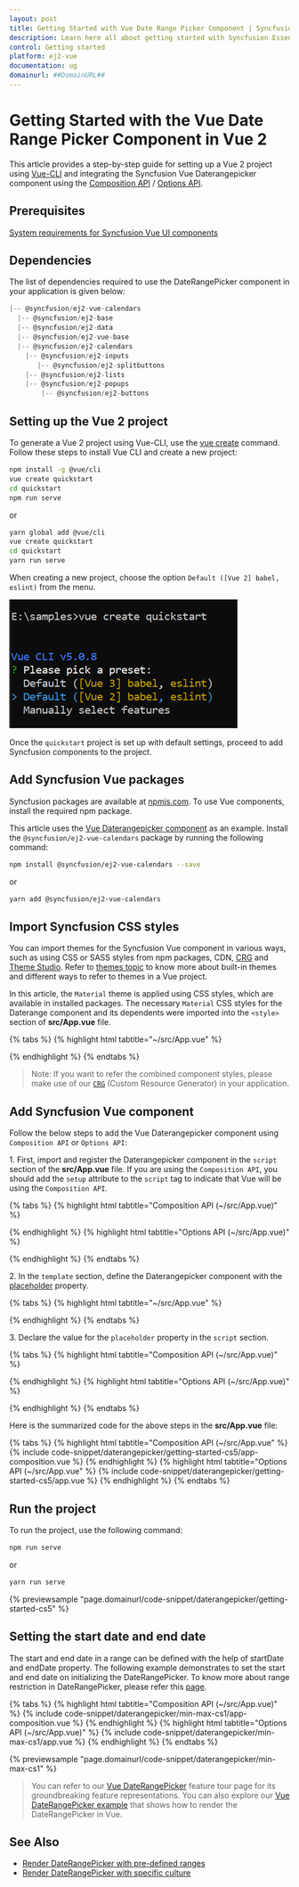 ```yaml
---
layout: post
title: Getting Started with Vue Date Range Picker Component | Syncfusion
description: Learn here all about getting started with Syncfusion Essential Vue Date Range Picker component, it's elements and more.
control: Getting started 
platform: ej2-vue
documentation: ug
domainurl: ##DomainURL##
---
```


# Getting Started with the Vue Date Range Picker Component in Vue 2

This article provides a step-by-step guide for setting up a Vue 2 project using [Vue-CLI](https://cli.vuejs.org/) and integrating the Syncfusion Vue Daterangepicker component using the [Composition API](https://vuejs.org/guide/introduction.html#composition-api) / [Options API](https://vuejs.org/guide/introduction.html#options-api).

## Prerequisites

[System requirements for Syncfusion Vue UI components](https://ej2.syncfusion.com/vue/documentation/system-requirements/)

## Dependencies

The list of dependencies required to use the DateRangePicker component in your application is given below:

```javascript
|-- @syncfusion/ej2-vue-calendars
  |-- @syncfusion/ej2-base
  |-- @syncfusion/ej2-data
  |-- @syncfusion/ej2-vue-base
  |-- @syncfusion/ej2-calendars
    |-- @syncfusion/ej2-inputs
       |-- @syncfusion/ej2-splitbuttons
    |-- @syncfusion/ej2-lists
    |-- @syncfusion/ej2-popups
        |-- @syncfusion/ej2-buttons
```

## Setting up the Vue 2 project

To generate a Vue 2 project using Vue-CLI, use the [vue create](https://cli.vuejs.org/#getting-started) command. Follow these steps to install Vue CLI and create a new project:

```bash
npm install -g @vue/cli
vue create quickstart
cd quickstart
npm run serve
```

or

```bash
yarn global add @vue/cli
vue create quickstart
cd quickstart
yarn run serve
```

When creating a new project, choose the option `Default ([Vue 2] babel, eslint)` from the menu.

![Vue 2 project](../appearance/images/vue2-terminal.png)

Once the `quickstart` project is set up with default settings, proceed to add Syncfusion components to the project.

## Add Syncfusion Vue packages

Syncfusion packages are available at [npmjs.com](https://www.npmjs.com/search?q=ej2-vue). To use Vue components, install the required npm package.

This article uses the [Vue Daterangepicker component](https://www.syncfusion.com/vue-components/vue-date-range-picker) as an example. Install the `@syncfusion/ej2-vue-calendars` package by running the following command:

```bash
npm install @syncfusion/ej2-vue-calendars --save
```
or

```bash
yarn add @syncfusion/ej2-vue-calendars
```

## Import Syncfusion CSS styles

You can import themes for the Syncfusion Vue component in various ways, such as using CSS or SASS styles from npm packages, CDN, [CRG](https://ej2.syncfusion.com/javascript/documentation/common/custom-resource-generator/) and [Theme Studio](https://ej2.syncfusion.com/vue/documentation/appearance/theme-studio/). Refer to [themes topic](https://ej2.syncfusion.com/vue/documentation/appearance/theme/) to know more about built-in themes and different ways to refer to themes in a Vue project.

In this article, the `Material` theme is applied using CSS styles, which are available in installed packages. The necessary `Material` CSS styles for the Daterange component and its dependents were imported into the `<style>` section of **src/App.vue** file.

{% tabs %}
{% highlight html tabtitle="~/src/App.vue" %}

<style>
@import '../node_modules/@syncfusion/ej2-base/styles/material.css';
@import '../node_modules/@syncfusion/ej2-buttons/styles/material.css';
@import '../node_modules/@syncfusion/ej2-inputs/styles/material.css';
@import '../node_modules/@syncfusion/ej2-popups/styles/material.css';
@import '../node_modules/@syncfusion/ej2-lists/styles/material.css';
@import "../node_modules/@syncfusion/ej2-vue-calendars/styles/material.css";
</style>

{% endhighlight %}
{% endtabs %}

>Note: If you want to refer the combined component styles, please make use of our [`CRG`](https://crg.syncfusion.com/) (Custom Resource Generator) in your application.

## Add Syncfusion Vue component

Follow the below steps to add the Vue Daterangepicker component using `Composition API` or `Options API`:

1\. First, import and register the Daterangepicker component in the `script` section of the **src/App.vue** file. If you are using the `Composition API`, you should add the `setup` attribute to the `script` tag to indicate that Vue will be using the `Composition API`.

{% tabs %}
{% highlight html tabtitle="Composition API (~/src/App.vue)" %}

<script>
import { DateRangePickerComponent as EjsDaterangepicker } from '@syncfusion/ej2-vue-calendars';
</script>

{% endhighlight %}
{% highlight html tabtitle="Options API (~/src/App.vue)" %}

<script>
import { DateRangePickerComponent } from '@syncfusion/ej2-vue-calendars';
export default {
  components: {
    'ejs-daterangepicker': DateRangePickerComponent
  }
}
</script>

{% endhighlight %}
{% endtabs %}

2\. In the `template` section, define the Daterangepicker component with the [placeholder](https://ej2.syncfusion.com/vue/documentation/api/datepicker#placeholder) property.

{% tabs %}
{% highlight html tabtitle="~/src/App.vue" %}

<template>
    <div id="app">
      <div class='wrapper'>
          <ejs-daterangepicker :placeholder="waterMark"></ejs-daterangepicker>
      </div>
    </div>
</template>

{% endhighlight %}
{% endtabs %}

3\. Declare the value for the `placeholder` property in the `script` section.

{% tabs %}
{% highlight html tabtitle="Composition API (~/src/App.vue)" %}

<script setup>
  const waterMark = 'Select a Range';
</script>

{% endhighlight %}
{% highlight html tabtitle="Options API (~/src/App.vue)" %}

<script>
  data () {
    return {
      waterMark : 'Select a Range'
    }
  }
</script>

{% endhighlight %}
{% endtabs %}

Here is the summarized code for the above steps in the **src/App.vue** file:

{% tabs %}
{% highlight html tabtitle="Composition API (~/src/App.vue" %}
{% include code-snippet/daterangepicker/getting-started-cs5/app-composition.vue %}
{% endhighlight %}
{% highlight html tabtitle="Options API (~/src/App.vue" %}
{% include code-snippet/daterangepicker/getting-started-cs5/app.vue %}
{% endhighlight %}
{% endtabs %}

## Run the project

To run the project, use the following command:

```bash
npm run serve
```

or

```bash
yarn run serve
```
        
{% previewsample "page.domainurl/code-snippet/daterangepicker/getting-started-cs5" %}

## Setting the start date and end date

The start and end date in a range can be defined with the help of startDate and endDate property. The following example demonstrates to set the start and end date on initializing the DateRangePicker. To know more about range restriction in DateRangePicker, please refer this [page](./range-restriction).

{% tabs %}
{% highlight html tabtitle="Composition API (~/src/App.vue)" %}
{% include code-snippet/daterangepicker/min-max-cs1/app-composition.vue %}
{% endhighlight %}
{% highlight html tabtitle="Options API (~/src/App.vue)" %}
{% include code-snippet/daterangepicker/min-max-cs1/app.vue %}
{% endhighlight %}
{% endtabs %}
        
{% previewsample "page.domainurl/code-snippet/daterangepicker/min-max-cs1" %}

> You can refer to our [Vue DateRangePicker](https://www.syncfusion.com/vue-ui-components/vue-date-range-picker) feature tour page for its groundbreaking feature representations. You can also explore our [Vue DateRangePicker example](https://ej2.syncfusion.com/vue/demos/#/material/daterangepicker/default.html) that shows how to render the DateRangePicker in Vue.

## See Also

* [Render DateRangePicker with pre-defined ranges](./customization#preset-ranges)
* [Render DateRangePicker with specific culture](./globalization)
